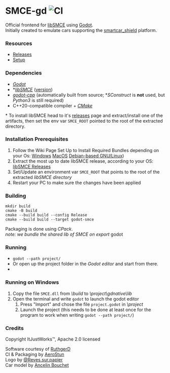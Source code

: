 # SMCE-gd ![CI](https://github.com/ItJustWorksTM/smce-gd/workflows/CI/badge.svg)

Official frontend for [libSMCE](https://github.com/ItJustWorksTM/libSMCE) using [Godot](https://godotengine.org/).  
Initially created to emulate cars supporting the [smartcar_shield](https://github.com/platisd/smartcar_shield) platform.

### Resources

* [Releases](https://github.com/ItJustWorksTM/smce-gd/releases)
* [Setup](https://github.com/ItJustWorksTM/smce-gd/wiki)

### Dependencies

* _[Godot](https://godotengine.org)_
* *_[libSMCE](https://github.com/ItJustWorksTM/libSMCE)_ ([version]([./CMakeLists.txt#L28](https://github.com/ItJustWorksTM/smce-gd/blob/master/CMakeLists.txt#L28)))
* _[godot-cpp](https://github.com/godotengine/godot-cpp)_ (automatically built from source; *_SConstruct_ is **not** used, but _Python3_ is still required)
* C++20-compatible compiler + _[CMake](https://cmake.org)_

\* To install libSMCE head to it's [releases](https://github.com/ItJustWorksTM/libSMCE/releases) page and extract/install one of the artifacts, then set the env var `SMCE_ROOT` pointed to the root of the extracted directory.

### Installation Prerequisites
1. Follow the Wiki Page Set Up to Install Required Bundles depending on your Os:
[Windows](https://github.com/ItJustWorksTM/smce-gd/wiki/Windows-setup) 
[MacOS](https://github.com/ItJustWorksTM/smce-gd/wiki/MacOS-setup)
[Debian-based GNU/Linux](https://github.com/ItJustWorksTM/smce-gd/wiki/Debian-based-Linux-setup))
2. Extract the most up to date libSMCE release, according to your OS:
[libSMCE Releases](https://github.com/ItJustWorksTM/libSMCE/releases) 
3. Set/Update an environment var `SMCE_ROOT` that points to the root of the extracted *libSMCE directory*
4. Restart your PC to make sure the changes have been applied

### Building
```shell
mkdir build
cmake -B build
cmake --build build --config Release
cmake --build build --target godot-smce
```


Packaging is done using _CPack_.  
_note: we bundle the shared lib of SMCE on export_
godot
### Running

* `godot --path project/`
* Or open up the project folder in the _Godot editor_ and start from there.
* 

### Running on Windows
1. Copy the file `SMCE.dll` from *\build* to *\project\gdnative\lib*
2. Open the terminal and write `godot` to launch the godot editor
    1. Press "Import" and chose the file `project.godot` in *\project*
    2. Launch the project (this needs to be done at least once for the program to work when writing `godot --path project/`)

### Credits

Copyright ItJustWorks™, Apache 2.0 licensed  

Software courtesy of [RuthgerD](https://github.com/RuthgerD)  
CI & Packaging by [AeroStun](https://github.com/AeroStun)  
Logo by [@Reves.sur.papier](https://instagram.com/reves.sur.papier/)  
Car model by [Ancelin Bouchet](https://github.com/anbouchet)  
